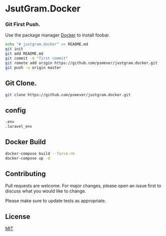 # JsutGram.Docker

### Git First Push.

Use the package manager [Docker](https://www.docker.com) to install foobar.

```bash
echo "# justgram.docker" >> README.md
git init
git add README.md
git commit -m "first commit"
git remote add origin https://github.com/psmever/justgram.docker.git
git push -u origin master
```

## Git Clone.

```bash
git clone https://github.com/psmever/justgram.docker.git
```

## config
```bash
.env
.laravel_env
```

## Docker Build
```bash
docker-compose build --force-rm
docker-compose up -d
```

## Contributing
Pull requests are welcome. For major changes, please open an issue first to discuss what you would like to change.

Please make sure to update tests as appropriate.

## License
[MIT](https://choosealicense.com/licenses/mit/)
